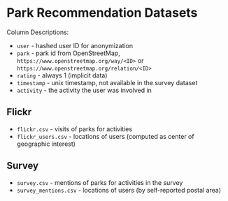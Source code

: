 # Park Recommendation Datasets


Column Descriptions:

- `user` - hashed user ID for anonymization
- `park` - park id from OpenStreetMap, `https://www.openstreetmap.org/way/<ID>` or `https://www.openstreetmap.org/relation/<ID>`
- `rating` - always 1 (implicit data)
- `timestamp` - unix timestamp, not available in the survey dataset
- `activity` - the activity the user was involved in

## Flickr

- `flickr.csv` - visits of parks for activities
- `flickr_users.csv` - locations of users (computed as center of geographic interest)

 ## Survey

- `survey.csv` - mentions of parks for activities in the survey 
- `survey_mentions.csv` - locations of users (by self-reported postal area)
